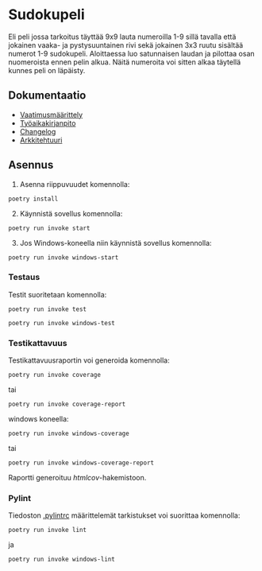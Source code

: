 # Sudokupeli

Eli peli jossa tarkoitus täyttää 9x9 lauta numeroilla 1-9 sillä tavalla että jokainen vaaka- ja pystysuuntainen rivi sekä jokainen 3x3 ruutu sisältää numerot 1-9 sudokupeli. Aloittaessa luo satunnaisen laudan ja pilottaa osan nuomeroista ennen pelin alkua. Näitä numeroita voi sitten alkaa täytellä kunnes peli on läpäisty.

## Dokumentaatio
- [Vaatimusmäärittely](./dokumentaatio/vaatimusmaarittely.md)
- [Työaikakirjanpito](./dokumentaatio/tuntikirjanpito.md)
- [Changelog](./dokumentaatio/changelog.md)
- [Arkkitehtuuri](./dokumentaatio/arkkitehtuuri.md)

## Asennus

1. Asenna riippuvuudet komennolla:

```
poetry install
```

2. Käynnistä sovellus komennolla:

```
poetry run invoke start
```

3. Jos Windows-koneella niin käynnistä sovellus komennolla:

```
poetry run invoke windows-start
```
### Testaus

Testit suoritetaan komennolla:

```
poetry run invoke test
```
```
poetry run invoke windows-test
```

### Testikattavuus

Testikattavuusraportin voi generoida komennolla:
```
poetry run invoke coverage
```
tai
```
poetry run invoke coverage-report
```
windows koneella:
```
poetry run invoke windows-coverage
```
tai
```
poetry run invoke windows-coverage-report
```
Raportti generoituu _htmlcov_-hakemistoon.
### Pylint

Tiedoston [.pylintrc](./.pylintrc) määrittelemät tarkistukset voi suorittaa komennolla:

```
poetry run invoke lint
```
ja
```
poetry run invoke windows-lint
```
